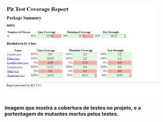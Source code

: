 ![pitest](./LocadoraMVN/pitest.jpg)

### Imagem que mostra a cobertura de testes no projeto, e a portentagem de mutantes mortos pelos testes.
